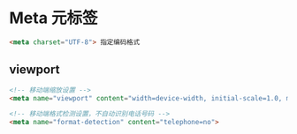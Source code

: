 # Meta 元标签
```html
<meta charset="UTF-8"> 指定编码格式

```
## viewport
```html
<!-- 移动端缩放设置 -->
<meta name="viewport" content="width=device-width, initial-scale=1.0, maximum-scale=1.0, user-scalable=0" >

<!-- 移动端格式检测设置，不自动识别电话号码 -->
<meta name="format-detection" content="telephone=no">
```
